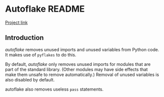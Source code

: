 # Autoflake README

[Project link](https://github.com/myint/autoflake)

## Introduction

_autoflake_ removes unused imports and unused variables from Python code. It makes use of `pyflakes` to do this.

By default, _autoflake_ only removes unused imports for modules that are part of the standard library. (Other modules may have side effects that make them unsafe to remove automatically.) Removal of unused variables is also disabled by default.

autoflake also removes useless `pass` statements.
